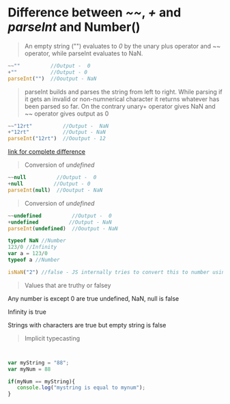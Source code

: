 # Difference between *~~*, *+* and *parseInt* and Number()

>An empty string ("") evaluates to *0* by the unary plus operator and ~~ operator, while parseInt evaluates to NaN.
```javascript
~~""          //Output -  0
+""           //Output - 0
parseInt("")  //Ooutput - NaN
```

> parseInt builds and parses the string from left to right.  While parsing if it gets an invalid or non-numnerical character
   it returns whatever has been parsed so far. On the contrary unary+ operator gives NaN and ~~ operator gives output as 0
 ```javascript
~~"12rt"          //Output -  NaN
+"12rt"           //Output - NaN
parseInt("12rt")  //Ooutput - 12
  ```
 [link for complete difference](http://jsfiddle.net/EpUBN/8/)
 
 >Conversion of *undefined*
  ```javascript
~~null          //Output -  0
+null          //Output - 0
parseInt(null)  //Ooutput - NaN
  ```
  
   >Conversion of *undefined*
  ```javascript
~~undefined          //Output -  0
+undefined          //Output - NaN
parseInt(undefined)  //Ooutput - NaN
  ```
  
  ```javascript
typeof NaN //Number
123/0 //Infinity
var a = 123/0 
typeof a //Number

isNaN("2") //false - JS internally tries to convert this to number using parseInt("2"). 
  ```
> Values that are truthy or falsey

Any number is except 0 are true
undefined, NaN, null is false

Infinity is true

Strings with characters are true but empty string  is false

> Implicit typecasting
 ```javascript
 

var myString = "88";
var myNum = 88

if(myNum == myString){
	console.log("mystring is equal to mynum");
}
 ```

